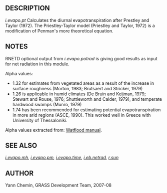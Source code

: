 ## DESCRIPTION

*i.evapo.pt* Calculates the diurnal evapotranspiration after Prestley
and Taylor (1972). The Priestley-Taylor model (Priestley and Taylor,
1972) is a modification of Penman's more theoretical equation.

## NOTES

RNETD optional output from *i.evapo.potrad* is giving good results as
input for net radiation in this module.

Alpha values:

- 1.32 for estimates from vegetated areas as a result of the increase in
  surface roughness (Morton, 1983; Brutsaert and Stricker, 1979)
- 1.26 is applicable in humid climates (De Bruin and Keijman, 1979;
  Stewart and Rouse, 1976; Shuttleworth and Calder, 1979), and temperate
  hardwood swamps (Munro, 1979)
- 1.74 has been recommended for estimating potential evapotranspiration
  in more arid regions (ASCE, 1990). This worked well in Greece with
  University of Thessaloniki.

Alpha values extracted from: [Watflood
manual](http://www.civil.uwaterloo.ca/Watflood/Manual/02_03_1.htm).

## SEE ALSO

*[i.evapo.mh](i.evapo.mh.md), [i.evapo.pm](i.evapo.pm.md),
[i.evapo.time](i.evapo.time.md), [i.eb.netrad](i.eb.netrad.md),
[r.sun](r.sun.md)*

## AUTHOR

Yann Chemin, GRASS Development Team, 2007-08
